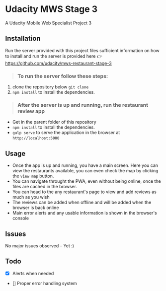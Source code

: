 # Udacity MWS Stage 3

A Udacity Mobile Web Specialist Project 3

## Installation

Run the server provided with this project files sufficient information on how to install and run the server is provided here :point_right: https://github.com/udacity/mws-restaurant-stage-3

> ### To run the server follow these steps:

1. clone the repository below `git clone`
2. `npm install` to install the dependencies.

> ### After the server is up and running, run the restaurant review app

* Get in the parent folder of this repository
* `npm install` to install the dependencies.
* `gulp serve` to serve the application in the browser at `http://localhost:5000`

## Usage

* Once the app is up and running, you have a main screen.
  Here you can view the restaurants available, you can even check the map by clicking the `view map` button.
* You can navigate throught the PWA, even without being online, once the files are cached in the browser.
* You can head to the any restaurant's page to view and add reviews as much as you wish
* The reviews can be added when offline and will be added when the browser is back online
* Main error alerts and any usable information is shown in the browser's console

## Issues

No major issues observed – Yet :)

## Todo

* [x] Alerts when needed
* [] Proper error handling system
